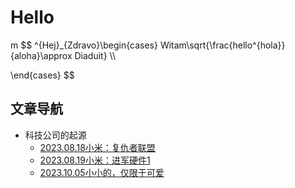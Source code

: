 # Hello

<head>
    <script src="https://cdn.mathjax.org/mathjax/latest/MathJax.js?config=TeX-AMS-MML_HTMLorMML" type="text/javascript"></script>
    <script type="text/x-mathjax-config">
        MathJax.Hub.Config({
            tex2jax: {
            skipTags: ['script', 'noscript', 'style', 'textarea', 'pre'],
            inlineMath: [['$','$']]
            }
        });
    </script>
</head>
 m 
$$
^{Hej}_{Zdravo}\begin{cases}
Witam\sqrt{\frac{hello^{hola}}{aloha}\approx Diaduit} \\

\end{cases}
$$

## 文章导航

- 科技公司的起源
	- [2023.08.18小米：复仇者联盟](https://duoduozhangduo.github.io/2023.08.18%20%E5%B0%8F%E7%B1%B3%EF%BC%9A%E5%A4%8D%E4%BB%87%E8%80%85%E8%81%94%E7%9B%9F.html)
	- [2023.08.19小米：进军硬件1](https://duoduozhangduo.github.io/2023.08.19%20%E5%B0%8F%E7%B1%B3%EF%BC%9A%E8%BF%9B%E5%86%9B%E7%A1%AC%E4%BB%B61.html)
	- [2023.10.05小小的，仅限于可爱](https://duoduozhangduo.github.io/2023.10.05%20%E5%B0%8F%E5%B0%8F%E7%9A%84%EF%BC%8C%E4%BB%85%E9%99%90%E4%BA%8E%E5%8F%AF%E7%88%B1.html)
